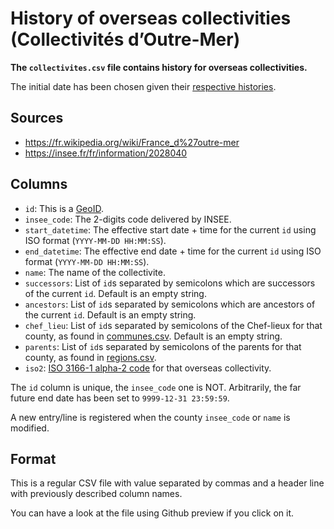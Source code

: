 # History of overseas collectivities (Collectivités d’Outre-Mer)

**The `collectivites.csv` file contains history for overseas collectivities.**

The initial date has been chosen given their
[respective histories](https://insee.fr/fr/metadonnees/definition/c1842).


## Sources

* https://fr.wikipedia.org/wiki/France_d%27outre-mer
* https://insee.fr/fr/information/2028040


## Columns

* `id`: This is a [GeoID](https://github.com/etalab/geoids).
* `insee_code`: The 2-digits code delivered by INSEE.
* `start_datetime`: The effective start date + time for the current `id` using ISO format (`YYYY-MM-DD HH:MM:SS`).
* `end_datetime`: The effective end date + time for the current `id` using ISO format (`YYYY-MM-DD HH:MM:SS`).
* `name`: The name of the collectivite.
* `successors`: List of `id`s separated by semicolons which are successors of the current `id`. Default is an empty string.
* `ancestors`: List of `id`s separated by semicolons which are ancestors of the current `id`. Default is an empty string.
* `chef_lieu`: List of `id`s separated by semicolons of the Chef-lieux for that county, as found in [communes.csv](exports/communes/). Default is an empty string.
* `parents`: List of `id`s separated by semicolons of the parents for that county, as found in [regions.csv](exports/regions/).
* `iso2`: [ISO 3166-1 alpha-2 code](https://en.wikipedia.org/wiki/ISO_3166-1_alpha-2) for that overseas collectivity.

The `id` column is unique, the `insee_code` one is NOT. Arbitrarily, the far future end date has been set to `9999-12-31 23:59:59`.

A new entry/line is registered when the county `insee_code` or `name` is modified.


## Format

This is a regular CSV file with value separated by commas and a header line with previously described column names.

You can have a look at the file using Github preview if you click on it.
